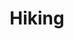 ---
title: "Hiking"
draft: false
image : "images/gallery/hiking/hiking-2.JPG"
bg_image: "images/page-title.jpg"
category: "Hiking"
---